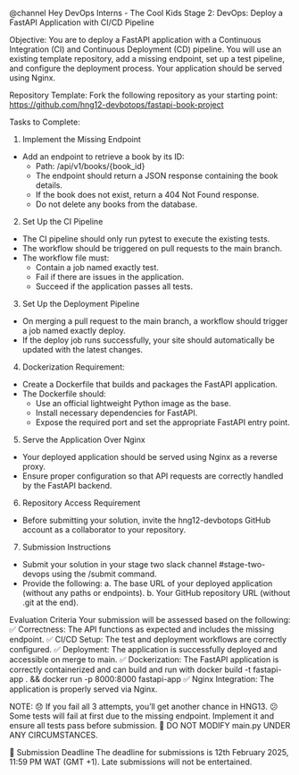 @channel Hey DevOps Interns - The Cool Kids
Stage 2: DevOps: Deploy a FastAPI Application with CI/CD Pipeline

Objective:
You are to deploy a FastAPI application with a Continuous Integration (CI) and Continuous Deployment (CD) pipeline. You will use an existing template repository, add a missing endpoint, set up a test pipeline, and configure the deployment process. Your application should be served using Nginx.

Repository Template:
Fork the following repository as your starting point: https://github.com/hng12-devbotops/fastapi-book-project

Tasks to Complete:
1. Implement the Missing Endpoint
- Add an endpoint to retrieve a book by its ID:
    - Path: /api/v1/books/{book_id}
    - The endpoint should return a JSON response containing the book details.
    - If the book does not exist, return a 404 Not Found response.
    - Do not delete any books from the database.
2. Set Up the CI Pipeline
- The CI pipeline should only run pytest to execute the existing tests.
- The workflow should be triggered on pull requests to the main branch.
- The workflow file must:
    - Contain a job named exactly test.
    - Fail if there are issues in the application.
    - Succeed if the application passes all tests.
3. Set Up the Deployment Pipeline
- On merging a pull request to the main branch, a workflow should trigger a job named exactly deploy.
- If the deploy job runs successfully, your site should automatically be updated with the latest changes.
4. Dockerization Requirement:
- Create a Dockerfile that builds and packages the FastAPI application.
- The Dockerfile should:
    - Use an official lightweight Python image as the base.
    - Install necessary dependencies for FastAPI.
    - Expose the required port and set the appropriate FastAPI entry point.
5. Serve the Application Over Nginx
- Your deployed application should be served using Nginx as a reverse proxy.
- Ensure proper configuration so that API requests are correctly handled by the FastAPI backend.
6. Repository Access Requirement
- Before submitting your solution, invite the hng12-devbotops GitHub account as a collaborator to your repository.
7. Submission Instructions
- Submit your solution in your stage two slack channel #stage-two-devops using the /submit command.
- Provide the following:
    a. The base URL of your deployed application (without any paths or endpoints).
    b. Your GitHub repository URL (without .git at the end).

Evaluation Criteria
Your submission will be assessed based on the following:
✅ Correctness: The API functions as expected and includes the missing endpoint.
✅ CI/CD Setup: The test and deployment workflows are correctly configured.
✅ Deployment: The application is successfully deployed and accessible on merge to main.
✅ Dockerization: The FastAPI application is correctly containerized and can build and run with docker build -t fastapi-app . && docker run -p 8000:8000 fastapi-app
✅ Nginx Integration: The application is properly served via Nginx.

NOTE:
😞 If you fail all 3 attempts, you’ll get another chance in HNG13.
😕 Some tests will fail at first due to the missing endpoint. Implement it and ensure all tests pass before submission.
🙅 DO NOT MODIFY main.py UNDER ANY CIRCUMSTANCES.

🏁 Submission Deadline
The deadline for submissions is 12th February 2025, 11:59 PM WAT (GMT +1). Late submissions will not be entertained.